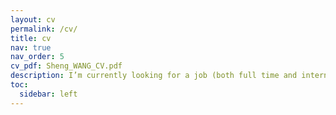 ```yaml
---
layout: cv
permalink: /cv/
title: cv
nav: true
nav_order: 5
cv_pdf: Sheng_WANG_CV.pdf
description: I’m currently looking for a job (both full time and intern) or a postdoc position, please feel free to drop me an email for any opportunities that might be a good fit for me.
toc:
  sidebar: left
---
```

